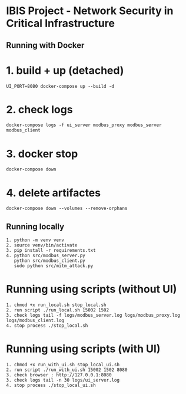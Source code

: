 # IBIS Project - Network Security in Critical Infrastructure

## Running with Docker
# 1. build + up (detached)
```
UI_PORT=8080 docker-compose up --build -d
```

# 2. check logs
```
docker-compose logs -f ui_server modbus_proxy modbus_server modbus_client
```

# 3. docker stop
```
docker-compose down
```

# 4. delete artifactes
```
docker-compose down --volumes --remove-orphans
```

## Running locally
```
1. python -m venv venv
2. source venv/bin/activate
3. pip install -r requirements.txt
4. python src/modbus_server.py
   python src/modbus_client.py
   sudo python src/mitm_attack.py
```

# Running using scripts (without UI)
```
1. chmod +x run_local.sh stop_local.sh
2. run script ./run_local.sh 15002 1502
3. check logs tail -f logs/modbus_server.log logs/modbus_proxy.log logs/modbus_client.log
4. stop process ./stop_local.sh
```

# Running using scripts (with UI)
```
1. chmod +x run_with_ui.sh stop_local_ui.sh
2. run script ./run_with_ui.sh 15002 1502 8080
3. check browser : http://127.0.0.1:8080
3. check logs tail -n 30 logs/ui_server.log
4. stop process ./stop_local_ui.sh
```